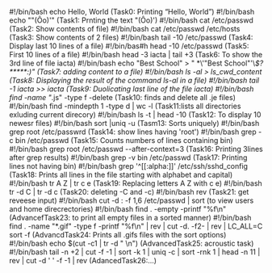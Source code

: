 #!/bin/bash
echo Hello, World (Task0: Printing “Hello, World”)
#!/bin/bash
echo "\"(Ôo)'" (Task1: Prnting the text "(Ôo)')
#!/bin/bash
cat /etc/passwd (Task2: Show contents of file)
#!/bin/bash
cat /etc/passwd /etc/hosts (Task3: Show contents of 2 files)
#!/bin/bash
tail -10 /etc/passwd (Task4: Display last 10 lines of a file)
#!/bin/bas#h
head -10 /etc/passwd (Task5: First 10 lines of a file)
#!/bin/bash
head -3 iacta | tail +3 (Task6: To show the 3rd line of file iacta)
#!/bin/bash
echo "Best School" > " \*\\'"Best School"\'\\*$\?\*\*\*\*\*:)"  (Task7: adding content to a file) 
#!/bin/bash
ls -al > ls_cwd_content (Task8: Displaying the result of the command ls-al in a file)
#!/bin/bash
tail -1 iacta >> iacta (Task9: Duolicating last line of the file iacta)
#!/bin/bash
find -name "*.js" -type f -delete  (Task10: finds and delete all .je files)
#!/bin/bash
find -mindepth 1 -type d | wc -l  (Task11:lists all directories exluding current direcory) 
#!/bin/bash
ls -t | head -10 (Task12: To display 10 newesr files) 
#!/bin/bash
sort |uniq -u (Tasm13: Sorts uniquely)
#!/bin/bash
grep root /etc/passwrd (Task14: show lines having 'root')
#!/bin/bash
grep -c bin /etc/passwd (Task15: Counts numbers of lines containing bin) 
#!/bin/bash
grep root /etc/passwd --after-context=3 (Task16: Printing 3lines after grep results) 
#!/bin/bash
grep -v bin /etc/passwd  (Task17: Printing lines not having bin) 
#!/bin/bash
grep '^[[:alpha:]]' /etc/ssh/sshd_config  (Task18: Prints all lines in the file starting with alphabet and capital) 
#!/bin/bash
tr A Z | tr c e  (Task19: Replacing letters A Z with c e)
#!/bin/bash
tr -d C | tr -d c (Task20: deleting -C and -c) 
#!/bin/bash
rev    (Task21: get reveese input) 
#!/bin/bash
cut -d : -f 1,6 /etc/passwd | sort (to view users and home direcrectories) 
#!/bin/bash
find . -empty -printf "%f\n" (AdvancefTask23: to print all empty files in a sorted manner)
#!/bin/bash
find . -name "*.gif" -type f -printf "%f\n" | rev | cut -d. -f2- | rev | LC_ALL=C sort -f  (AdvancdTask24: Prints all .gifs files with the sort options) 
#!/bin/bash
echo $(cut -c1 | tr -d " \n")  (AdvancedTask25: acroustic task)
#!/bin/bash
tail -n +2 | cut -f -1 | sort -k 1 | uniq -c | sort -rnk 1 | head -n 11 | rev | cut -d ' ' -f -1 | rev (AdancedTask26:...) 
